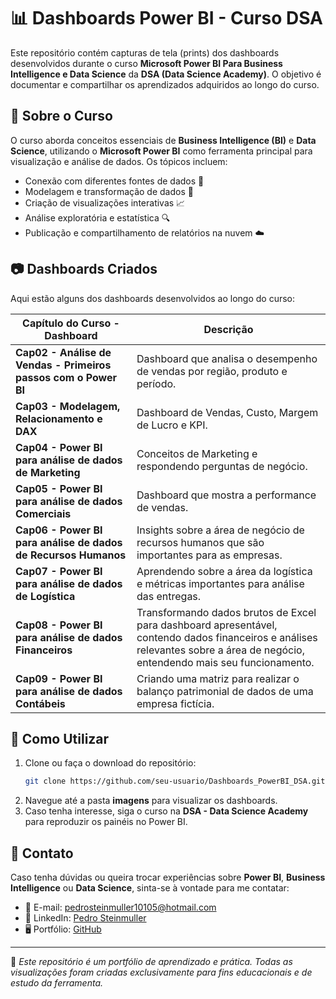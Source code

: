 # 📊 Dashboards Power BI - Curso DSA

Este repositório contém capturas de tela (prints) dos dashboards desenvolvidos durante o curso **Microsoft Power BI Para Business Intelligence e Data Science** da **DSA (Data Science Academy)**. O objetivo é documentar e compartilhar os aprendizados adquiridos ao longo do curso.

## 📌 Sobre o Curso
O curso aborda conceitos essenciais de **Business Intelligence (BI)** e **Data Science**, utilizando o **Microsoft Power BI** como ferramenta principal para visualização e análise de dados. Os tópicos incluem:

- Conexão com diferentes fontes de dados 📂
- Modelagem e transformação de dados 🔄
- Criação de visualizações interativas 📈
- Análise exploratória e estatística 🔍
- Publicação e compartilhamento de relatórios na nuvem ☁️

## 📷 Dashboards Criados
Aqui estão alguns dos dashboards desenvolvidos ao longo do curso:

| Capítulo do Curso - Dashboard | Descrição |
|-----------|-----------|
|**Cap02 - Análise de Vendas - Primeiros passos com o Power BI** | Dashboard que analisa o desempenho de vendas por região, produto e período. |
|**Cap03 - Modelagem, Relacionamento e DAX** | Dashboard de Vendas, Custo, Margem de Lucro e KPI. |
|**Cap04 - Power BI para análise de dados de Marketing** | Conceitos de Marketing e respondendo perguntas de negócio. |
|**Cap05 - Power BI para análise de dados Comerciais** | Dashboard que mostra a performance de vendas. |
|**Cap06 - Power BI para análise de dados de Recursos Humanos** | Insights sobre a área de negócio de recursos humanos que são importantes para as empresas. |
|**Cap07 - Power BI para análise de dados de Logística** | Aprendendo sobre a área da logística e métricas importantes para análise das entregas. |
|**Cap08 - Power BI para análise de dados Financeiros** | Transformando dados brutos de Excel para dashboard apresentável, contendo dados financeiros e análises relevantes sobre a área de negócio, entendendo mais seu funcionamento. |
|**Cap09 - Power BI para análise de dados Contábeis** | Criando uma matriz para realizar o balanço patrimonial de dados de uma empresa fictícia. |


## 🚀 Como Utilizar
1. Clone ou faça o download do repositório:
   ```sh
   git clone https://github.com/seu-usuario/Dashboards_PowerBI_DSA.git
   ```
2. Navegue até a pasta **imagens** para visualizar os dashboards.
3. Caso tenha interesse, siga o curso na **DSA - Data Science Academy** para reproduzir os painéis no Power BI.

## 📢 Contato
Caso tenha dúvidas ou queira trocar experiências sobre **Power BI**, **Business Intelligence** ou **Data Science**, sinta-se à vontade para me contatar:

- 📧 E-mail: pedrosteinmuller10105@hotmail.com
- 💼 LinkedIn: [Pedro Steinmuller](https://www.linkedin.com/in/pedrosteinmuller)
- 🖥️ Portfólio: [GitHub](https://github.com/pedrosteinmuller)

---

🔹 *Este repositório é um portfólio de aprendizado e prática. Todas as visualizações foram criadas exclusivamente para fins educacionais e de estudo da ferramenta.*
```
